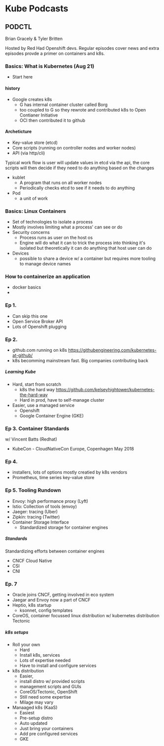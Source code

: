 # Kube Podcasts

## PODCTL
Brian Gracely & Tyler Britten

Hosted by Red Had Openshift devs. Regular episodes cover news and extra episodes provde a primer on containers and k8s.

### Basics: What is Kubernetes (Aug 21)
- Start here
#### history
- Google creates k8s
    - G has internal container cluster called Borg
    - too coupled to G so they rewrote and contributed k8s to Open Contianer Initiative
    - OCI then contributed it to github
#### Archeticture
- Key-value store (etcd)
- Core scripts (running on controller nodes and worker nodes)
- API (via http/cli)

Typical work flow is user will update values in etcd via the api, the core scripts will then decide if they need to do anything based on the changes

- kublet
    - A program that runs on all worker nodes
    - Periodically checks etcd to see if it needs to do anything
- Pod
    - a unit of work

### Basics: Linux Containers
- Set of technologies to isolate a process
- Mostly involves limiting what a process' can see or do
- Security concerns
    - Process runs as user on the host os 
    - Engine will do what it can to trick the process into thinking it's isolated but theoretically it can do anything that host user can do
- Devices 
    - possible to share a device w/ a container but requires more tooling to manage device names

### How to containerize an application
- docker basics
- 

### Ep 1.
- Can skip this one
- Open Service Broker API
- Lots of Openshift plugging

### Ep 2.
- github.com running on k8s https://githubengineering.com/kubernetes-at-github/
- k8s becomming mainstream fast. Big companies contributing back
##### Learning Kube
- Hard, start from scratch
    - k8s the hard way  https://github.com/kelseyhightower/kubernetes-the-hard-way
    - Hard in prod, have to self-manage cluster
- Easier, use a managed service 
    - Openshift 
    - Google Container Engine (GKE)

### Ep 3. Container Standards
w/ Vincent Batts (Redhat)
- KubeCon - CloudNativeCon Europe, Copenhagen May 2018

### Ep 4.
- installers, lots of options mostly creatied by k8s vendors
- Prometheus, time series key-value store

### Ep 5. Tooling Rundown
- Envoy: high performance proxy (Lyft)
- Istio: Collection of tools (envoy)
- Jaeger: tracing (Uber)
- Zipkin: tracing (Twitter)
- Container Storage Interface
    - Standardized storage for container engines

##### Standards
Standardizing efforts between container engines
- CNCF Cloud Native 
- CSI
- CNI 

### Ep. 7
- Oracle joins CNCF, getting involved in eco system
- Jaegar and Envoy now a part of CNCF
- Heptio, k8s startup
    - ksonnet, config templates
- CoreOS, container focussed linux distribution w/ kubernetes distribution Tectonic 
    
##### k8s setups
- Roll your own
    - Hard 
    - Install k8s, services
    - Lots of expertise needed
    - Have to install and configure services
- k8s distribution
    - Easier, 
    - install distro w/ provided scripts
    - management scripts and GUIs
    - CoreOS/Tectonic, OpenShift
    - Still need some expertise
    - Milage may vary
- Manaaged k8s (KaaS) 
    - Easiest
    - Pre-setup distro
    - Auto updated
    - Just bring your containers
    - Add pre configured services
    - GKE
